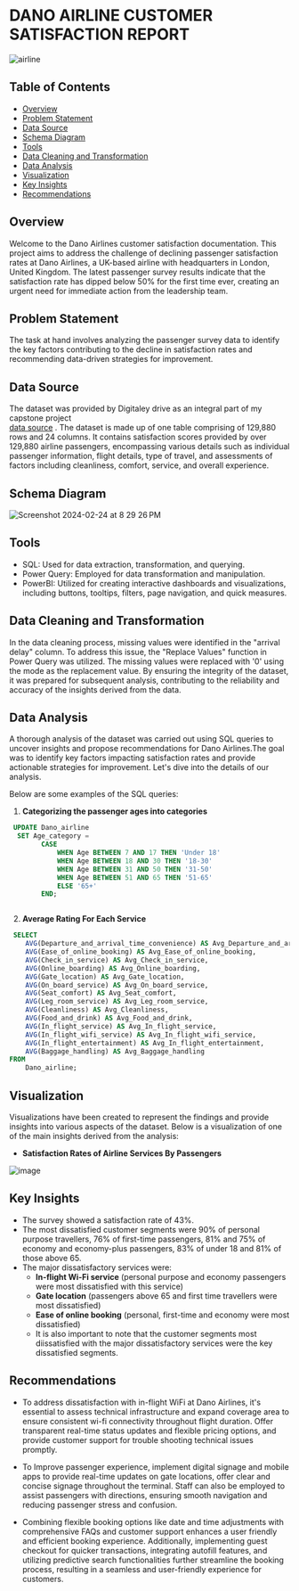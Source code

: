 # DANO AIRLINE CUSTOMER SATISFACTION REPORT
![airline](https://github.com/NEENYEE/Dano-Airline-/assets/101926233/03eeecde-5ff8-4212-80ab-d55c4c969d65)

## Table of Contents

- [Overview](#overview)
- [Problem Statement](problem-statement)
- [Data Source](#data-source)
- [Schema Diagram](#schema-diagram)
- [Tools](#tools)
- [Data Cleaning and Transformation](#data-cleaning-and-transformation)
- [Data Analysis](#data-analysis)
- [Visualization](#visualization)
- [Key Insights](#key-insights)
- [Recommendations](#recommendations)


## Overview

Welcome to the Dano Airlines customer satisfaction documentation. This project aims to address the challenge of declining passenger satisfaction rates at Dano Airlines, a UK-based airline with headquarters in London, United Kingdom. The latest passenger survey results indicate that the satisfaction rate has dipped below 50% for the first time ever, creating an urgent need for immediate action from the leadership team.


## Problem Statement

The task at hand involves analyzing the passenger survey data to identify the key factors contributing to the decline in satisfaction rates and recommending data-driven strategies for improvement.



## Data Source

The dataset was provided by Digitaley drive as an integral part of my capstone project           
[data source](https://docs.google.com/spreadsheets/d/15Kp-2yfQFNRGJPNOkpMwG-OMX8xVZOJ5VL7f35v7sRQ/edit#gid=1647986900) . The dataset is made up of one table comprising of 129,880 rows and 24 columns. It contains satisfaction scores provided by over 129,880 airline passengers, encompassing various details such as individual passenger information, flight details, type of travel, and assessments of factors including cleanliness, comfort, service, and overall experience. 



## Schema Diagram

![Screenshot 2024-02-24 at 8 29 26 PM](https://github.com/NEENYEE/Dano-Airline-/assets/101926233/4bc4986e-c602-4b13-be88-e2493b182b7a)



## Tools 

- SQL: Used for data extraction, transformation, and querying.
- Power Query: Employed for data transformation and manipulation.
- PowerBI: Utilized for creating interactive dashboards and visualizations, including buttons, tooltips, filters, page navigation, and quick measures.



## Data Cleaning and Transformation

In the data cleaning process, missing values were identified in the "arrival delay" column. To address this issue, the "Replace Values" function in Power Query was utilized. The missing values were replaced with '0' using the mode as the replacement value. By ensuring the integrity of the dataset, it was prepared for subsequent analysis, contributing to the reliability and accuracy of the insights derived from the data.



## Data Analysis


A thorough analysis of the dataset was carried out using SQL queries to uncover insights and propose recommendations for Dano Airlines.The goal was to identify key factors impacting satisfaction rates and provide actionable strategies for improvement. Let's dive into the details of our analysis.

Below are some examples of the SQL queries:

1.  **Categorizing the passenger ages into categories**
```Sql
 UPDATE Dano_airline
  SET Age_category =
        CASE
            WHEN Age BETWEEN 7 AND 17 THEN 'Under 18'
            WHEN Age BETWEEN 18 AND 30 THEN '18-30'
            WHEN Age BETWEEN 31 AND 50 THEN '31-50'
            WHEN Age BETWEEN 51 AND 65 THEN '51-65'
            ELSE '65+'
        END;



```

2.  **Average Rating For Each Service**
```sql
 SELECT 
    AVG(Departure_and_arrival_time_convenience) AS Avg_Departure_and_arrival_time_convenience,
    AVG(Ease_of_online_booking) AS Avg_Ease_of_online_booking,
    AVG(Check_in_service) AS Avg_Check_in_service,
    AVG(Online_boarding) AS Avg_Online_boarding,
    AVG(Gate_location) AS Avg_Gate_location,
    AVG(On_board_service) AS Avg_On_board_service,
    AVG(Seat_comfort) AS Avg_Seat_comfort,
    AVG(Leg_room_service) AS Avg_Leg_room_service,
    AVG(Cleanliness) AS Avg_Cleanliness,
    AVG(Food_and_drink) AS Avg_Food_and_drink,
    AVG(In_flight_service) AS Avg_In_flight_service,
    AVG(In_flight_wifi_service) AS Avg_In_flight_wifi_service,
    AVG(In_flight_entertainment) AS Avg_In_flight_entertainment,
    AVG(Baggage_handling) AS Avg_Baggage_handling
FROM 
    Dano_airline;

```
## Visualization

Visualizations have been created to represent the findings and provide insights into various aspects of the dataset. Below is a visualization of one of the main insights derived from the analysis:

- **Satisfaction Rates of Airline Services By Passengers**
  
![image](https://github.com/NEENYEE/Dano-Airline-/assets/101926233/e19f55ec-4b8b-48eb-88b6-9daf90f5dc0f)




## Key Insights 
- The survey showed a satisfaction rate of 43%.
- The most dissatisfied customer segments were 90% of personal purpose travellers, 76% of first-time passengers, 81% and 75% of economy and economy-plus passengers, 83% of under 18 and 81% of those above 65.
- The major dissatisfactory services were:
   - **In-flight Wi-Fi service** (personal purpose and economy passengers were most dissatisfied with this service)
   - **Gate location** (passengers above 65 and first time travellers were most dissatisfied)
   - **Ease of online booking** (personal, first-time and economy were most dissatisfied)
   - It is also important to note that the customer segments most diissatisfied with the major dissatisfactory services were the key dissatisfied segments.



## Recommendations
- To address dissatisfaction with in-flight WiFi at Dano Airlines, it's essential to assess technical infrastructure and expand coverage area to ensure consistent wi-fi connectivity throughout flight duration. Offer transparent real-time status updates and flexible pricing options, and provide customer support for trouble shooting technical issues promptly.

- To Improve passenger experience, implement digital signage and mobile apps to provide real-time updates on gate locations, offer clear and concise signage throughout the terminal. Staff can also be employed to assist passengers with directions, ensuring smooth navigation and reducing passenger stress and confusion.

- Combining flexible booking options like date and time adjustments with comprehensive FAQs and customer support enhances a user friendly and efficient booking experience. Additionally, implementing guest checkout for quicker transactions, integrating autofill features, and utilizing predictive search functionalities further streamline the booking process, resulting in a seamless and user-friendly experience for customers.





  
